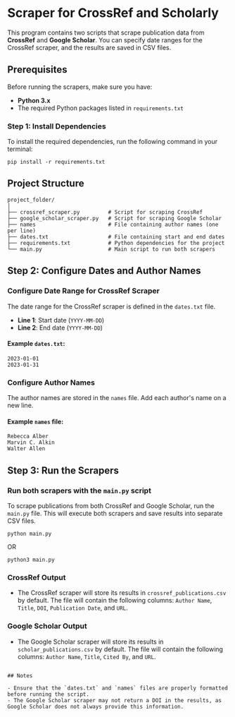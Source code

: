 # Scraper for CrossRef and Scholarly

This program contains two scripts that scrape publication data from **CrossRef** and **Google Scholar**. You can specify date ranges for the CrossRef scraper, and the results are saved in CSV files.

## Prerequisites

Before running the scrapers, make sure you have:

- **Python 3.x**
- The required Python packages listed in `requirements.txt`

### Step 1: Install Dependencies

To install the required dependencies, run the following command in your terminal:

```
pip install -r requirements.txt
```

## Project Structure

```
project_folder/
│
├── crossref_scraper.py         # Script for scraping CrossRef
├── google_scholar_scraper.py   # Script for scraping Google Scholar
├── names                       # File containing author names (one per line)
├── dates.txt                   # File containing start and end dates
├── requirements.txt            # Python dependencies for the project
└── main.py                     # Main script to run both scrapers
```

## Step 2: Configure Dates and Author Names

### Configure Date Range for CrossRef Scraper

The date range for the CrossRef scraper is defined in the `dates.txt` file.

- **Line 1**: Start date (`YYYY-MM-DD`)
- **Line 2**: End date (`YYYY-MM-DD`)

#### Example `dates.txt`:

```
2023-01-01
2023-01-31
```

### Configure Author Names

The author names are stored in the `names` file. Add each author's name on a new line.

#### Example `names` file:

```
Rebecca Alber
Marvin C. Alkin
Walter Allen
```

## Step 3: Run the Scrapers

### Run both scrapers with the `main.py` script

To scrape publications from both CrossRef and Google Scholar, run the `main.py` file. This will execute both scrapers and save results into separate CSV files.

```
python main.py
```

OR

```
python3 main.py
```

### CrossRef Output

- The CrossRef scraper will store its results in `crossref_publications.csv` by default. The file will contain the following columns: `Author Name`, `Title`, `DOI`, `Publication Date`, and `URL`.

### Google Scholar Output

- The Google Scholar scraper will store its results in `scholar_publications.csv` by default. The file will contain the following columns: `Author Name`, `Title`, `Cited By`, and `URL`.

```

## Notes

- Ensure that the `dates.txt` and `names` files are properly formatted before running the script.
- The Google Scholar scraper may not return a DOI in the results, as Google Scholar does not always provide this information.
